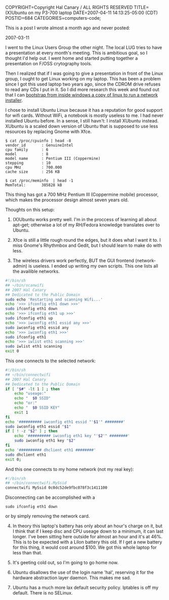 COPYRIGHT=Copyright Hal Canary / ALL RIGHTS RESERVED
TITLE=(X)Ubuntu on my P3-700 laptop
DATE=2007-04-11 14:13:25-05:00 (CDT)
POSTID=684
CATEGORIES=computers-code;

This is a post I wrote almost a month ago and never posted:

2007-03-11

I went to the Linux Users Group the other night. The local LUG tries to have a presentation at every month's meeting. This is ambitious goal, so I thought I'd help out. I went home and started putting together a presentation on F/OSS crytography tools.

Then I realized that if I was going to give a presentation in front of the Linux group, I ought to get Linux working on my laptop. This has been a problem since I got this used laptop two years ago, since the CDROM drive refuses to read any CDs I put in it. So I did more research this week and found out that I can [bootstrap from inside windows a copy of linux to run a network installer](http://www.ubuntuforums.org/showthread.php?t=118182).

I chose to install Ubuntu Linux because it has a reputation for good support for wifi cards. Without WiFi, a notebook is mostly useless to me. I had never installed Ubuntu before. In a sense, I still havn't: I install XUbuntu instead. XUbuntu is a scaled down version of Ubuntu that is supposed to use less resources by replacing Gnome with Xfce.

```
$ cat /proc/cpuinfo | head -8
vendor_id       : GenuineIntel
cpu family      : 6
model           : 8
model name      : Pentium III (Coppermine)
stepping        : 10
cpu MHz         : 700.000
cache size      : 256 KB

$ cat /proc/meminfo  | head -1
MemTotal:       385828 kB
```

This thing has got a 700 MHz Pentium III (Coppermine mobile) processor, which makes the processor design almost seven years old.

Thoughts on this setup:

1) (X)Ubuntu works pretty well. I'm in the proccess of learning all about apt-get; otherwise a lot of my RH/Fedora knowledge translates over to Ubuntu.

2) Xfce is still a little rough round the edges, but it does what I want it to. I miss Gnome's Rhythmbox and Gedit, but I should learn to make do with less.

3) The wireless drivers work perfectly, BUT the GUI frontend (network-admin) is useless. I ended up writing my own scripts. This one lists all the availible networks.

```sh
#!/bin/sh
## ~/bin/scanwifi
## 2007 Hal Canary
## Dedicated to the Public Domain
sudo echo 'Restarting and scanning Wifi...'
echo '>>> ifconfig eth1 down >>>'
sudo ifconfig eth1 down
echo '>>> ifconfig eth1 up >>>'
sudo ifconfig eth1 up
echo '>>> iwconfig eth1 essid any >>>'
sudo iwconfig eth1 essid any
echo '>>> iwconfig eth1 >>>'
sudo ifconfig eth1
echo '>>> iwlist eth1 scanning >>>'
sudo iwlist eth1 scanning
exit 0
```

This one connects to the selected network:

```sh
#!/bin/sh
## ~/bin/connectwifi
## 2007 Hal Canary
## Dedicated to the Public Domain
if [ "$#" -lt 1 ] ; then
    echo "useage:"
    echo "  $0 SSID"
    echo "or:"
    echo "  $0 SSID KEY"
    exit 1
fi
echo '########## iwconfig eth1 essid "'$1'" ########'
sudo iwconfig eth1 essid "$1"
if [ ! -z "$2" ] ; then
    echo '########## iwconfig eth1 key "'$2'" ########'
    sudo iwconfig eth1 key "$2"
fi
echo '########## dhclient eth1 ########'
sudo dhclient eth1
exit 0;
```

And this one connects to my home network (not my real key):

```sh
#!/bin/sh
## ~/bin/connectwifi.MySsid
connectwifi MySsid 0c0dc52de9fbc078f3c1411100
```

Disconnecting can be accomplished with a

```
sudo ifconfig eth1 down
```

or by simply removing the network card.

4) In theory this laptop's battery has only about an hour's charge on it, but I think that if I keep disc and CPU useage down to a minimum, it can last longer. I've been sitting here outside for almost an hour and it's at 46%. This is to be expected with a LiIon battery this old. If I get a new battery for this thing, it would cost around $100. We got this whole laptop for less than that.

5) It's geeting cold out, so I'm going to go home now.

6) Ubuntu disallows the use of the login name 'hal', reserving it for the hardware abstraction layer daemon. This makes me sad.

7) Ubuntu has a much more lax default security policy. Iptables is off my default. There is no SELinux.
